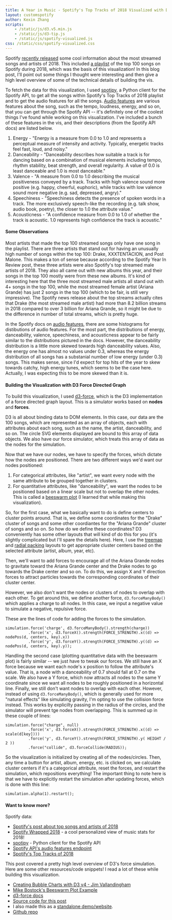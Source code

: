 ```yaml
---
title: A Year in Music - Spotify's Top Tracks of 2018 Visualized with D3
layout: customspotify
author: Kexin Zhang
scripts:
    - /static/js/d3.v5.min.js
    - /static/js/d3-tip.js
    - /static/js/spotify-visualized.js
css: /static/css/spotify-visualized.css
---
```


Spotify [recently released](https://newsroom.spotify.com/2018-12-04/the-top-songs-artists-playlists-and-podcasts-of-2018/) some cool information about the most streamed songs and artists of 2018. This included [a playlist](https://open.spotify.com/user/spotify/playlist/37i9dQZF1DX1HUbZS4LEyL?si=VAZsfLNHSl6iZDaWckDOcw) of the top 100 songs on Spotify during 2018, which was the basis of this visualization! In this blog post, I'll point out some things I thought were interesting and then give a high level overview of some of the technical details of building the vis.

To fetch the data for this visualization, I used [spotipy](https://github.com/plamere/spotipy), a Python client for the Spotify API, to get all the songs within Spotify's Top Tracks of 2018 playlist and to get the audio features for all the songs. [Audio features](https://github.com/plamere/spotipy) are various features about the song, such as the tempo, loudness, energy, and so on, that you can get through the Spotify API -- it's definitely one of the coolest things I've found while working on this visualization. I've included a bunch of these features in the vis, and their descriptions (from the Spotify API docs) are listed below. 

1. Energy - "Energy is a measure from 0.0 to 1.0 and represents a perceptual measure of intensity and activity. Typically, energetic tracks feel fast, loud, and noisy."
2. Danceability - "Danceability describes how suitable a track is for dancing based on a combination of musical elements including tempo, rhythm stability, beat strength, and overall regularity. A value of 0.0 is least danceable and 1.0 is most danceable."
3. Valence - "A measure from 0.0 to 1.0 describing the musical positiveness conveyed by a track. Tracks with high valence sound more positive (e.g. happy, cheerful, euphoric), while tracks with low valence sound more negative (e.g. sad, depressed, angry)."
4. Speechiness - "Speechiness detects the presence of spoken words in a track. The more exclusively speech-like the recording (e.g. talk show, audio book, poetry), the closer to 1.0 the attribute value."
5. Acousticness - "A confidence measure from 0.0 to 1.0 of whether the track is acoustic. 1.0 represents high confidence the track is acoustic."

#### Some Observations

Most artists that made the top 100 streamed songs only have one song in the playlist. There are three artists that stand out for having an unusually high number of songs within the top 100: Drake, XXXTENTACION, and Post Malone. This makes a ton of sense because according to the Spotify Year In Review post, these three artists were also Spotify's top streamed male artists of 2018. They also all came out with new albums this year, and their songs in the top 100 mostly were from these new albums. It's kind of interesting here that the three most streamed male artists all stand out with 4+ songs in the top 100, while the most streamed female artist (Ariana Grande) has just 2 songs in the top 100 (which to be fair, is still very impressive). The Spotify news release about the top streams actually cites that Drake (the most streamed male artist) had more than 8.2 billion streams in 2018 compared to over 3 billion for Ariana Grande, so it might be due to the difference in number of total streams, which is pretty huge.

In the Spotify docs on [audio features](https://developer.spotify.com/documentation/web-api/reference/tracks/get-audio-features/), there are some histograms for distibutions of audio features. For the most part, the distributions of energy, danceability, valence, speechiness, and acousticness appear to be fairly similar to the distributions pictured in the docs. However, the danceability distribution is a little more skewed towards high danceability values. Also, the energy one has almost no values under 0.3, whereas the energy distribution of all songs has a substanial number of low energy (under 0.3) songs. This makes sense, since I'd expect for top hits of the year to skew towards catchy, high energy tunes, which seems to be the case here. Actually, I was expecting this to be more skewed than it is. 

#### Building the Visualization with D3 Force Directed Graph

To build this visualization, I used [d3-force](https://github.com/d3/d3-force), which is the D3 implementation of a force directed graph layout. This is a simulator works based on **nodes** and **forces**.

D3 is all about binding data to DOM elements. In this case, our data are the 100 songs, which are represented as an array of objects, each with attributes about each song, such as the name, the artist, danceability, and so on. The circle SVG elements displayed are bound to this array of data objects. We also have our force simulator, which treats this array of data as the nodes for the simulation.

Now that we have our nodes, we have to specify the forces, which dictate how the nodes are positioned. There are two different ways we'd want our nodes positioned:

1. For categorical attributes, like "artist", we want every node with the same attribute to be grouped together in clusters.
2. For quantitative attributes, like "danceability", we want the nodes to be positioned based on a linear scale but not to overlap the other nodes. This is called a [beeswarm plot](https://bl.ocks.org/mbostock/6526445e2b44303eebf21da3b6627320) (I learned that while making this visualization).

So, for the first case, what we basically want to do is define centers to cluster points around. That is, we define some coordinates for the "Drake" cluster of songs and some other coordiantes for the "Ariana Grande" cluster of songs and so on. So how do we define these coordinates? D3 conveniently has some other layouts that will kind of do this for you (it's slightly complicated but I'll spare the details here). Here, I use the [treemap](https://github.com/d3/d3-hierarchy#treemap) and [radial packing](https://github.com/d3/d3-hierarchy/blob/master/README.md#pack) layouts to get appropriate cluster centers based on the selected attribute (artist, album, year, etc). 

Then, we'll want to add forces to encourage all of the Ariana Grande nodes to gravitate toward the Ariana Grande center and the Drake nodes to go towards the Drake center and so on. To do this, we assign X and Y direction forces to attract particles towards the corresponding coordinates of their cluster center. 

However, we also don't want the nodes or clusters of nodes to overlap with each other. To get around this, we define another force, `d3.forceManyBody()` which applies a charge to all nodes. In this case, we input a negative value to simulate a negative, repulsive force. 

These are the lines of code for adding the forces to the simulation.

```
simulation.force('charge', d3.forceManyBody().strength(charge))
          .force('x', d3.forceX().strength(FORCE_STRENGTH).x((d) => nodePos(d, centers, key).x))
          .force('y', d3.forceY().strength(FORCE_STRENGTH).y((d) => nodePos(d, centers, key).y));
```

Handling the second case (plotting quantitative data with the beeswarm plot) is fairly similar -- we just have to tweak our forces. We still have an X force because we want each node's x position to follow the attribute's value. That is, a node with a danceability of 0.7 should fall at 0.7 on the scale. We also have a Y force, which now attracts all nodes to the same Y coordinate since we want all nodes to be roughly positioned in a horizontal line. Finally, we still don't want nodes to overlap with each other. However, instead of using `d3.forceManyBody()`, which is generally used for more "natural effects" like simulating gravity, I'm opting to use the collision force instead. This works by explicilty passing in the radius of the circles, and the simulator will prevent tge nodes from overlapping. This is summed up in these couple of lines: 

```
simulation.force("charge", null)
          .force('x', d3.forceX().strength(FORCE_STRENGTH).x((d) => scale(d[key])))
          .force('y', d3.forceY().strength(FORCE_STRENGTH).y( HEIGHT / 2 ))
          .force("collide", d3.forceCollide(RADIUS));
```

So the visualization is initialized by creating all of the nodes/circles. Then, any time a button for artist, album, energy, etc. is clicked on, we calculate cluster centers if it's a categorical attribute, reset the forces, and restart the simulation, which repositions everything! The important thing to note here is that we have to explicitly restart the simulation after updating forces, which is done with this line: 

```
simulation.alpha(1).restart();
```

#### Want to know more?

Spotify data:
* [Spotify's post about top songs and artists of 2018](https://newsroom.spotify.com/2018-12-04/the-top-songs-artists-playlists-and-podcasts-of-2018/)
* [Spotify Wrapped 2018](https://spotifywrapped.com/) - a cool personalized view of music stats for 2018! 
* [spotipy](https://github.com/plamere/spotipy) - Python client for the Spotify API
* [Spotify API's audio features endpoint](https://developer.spotify.com/documentation/web-api/reference/tracks/get-audio-features/)
* [Spotify's Top Tracks of 2018](https://open.spotify.com/user/spotify/playlist/37i9dQZF1DX1HUbZS4LEyL?si=6mZcgl6xQ4mG4eJtqXzw8Q)

This post covered a pretty high level overview of D3's force simulation. Here are some other resources/code snippets! I read a lot of these while building this visualization.
* [Creating Bubble Charts with D3 v4 - Jim Vallandingham](http://vallandingham.me//bubble_charts_with_d3v4.html)
* [Mike Bostock's Beeswarm Plot Example](https://bl.ocks.org/mbostock/6526445e2b44303eebf21da3b6627320)
* [d3-force docs](https://github.com/d3/d3-force)
* [Source code for this post](/static/js/spotify-visualized.js)
* I also made this as a [standalone demo/website](https://www.kexinzhang.com/spotify-visualized/).
* [Github repo](https://github.com/kexin-zhang/spotify-visualized)